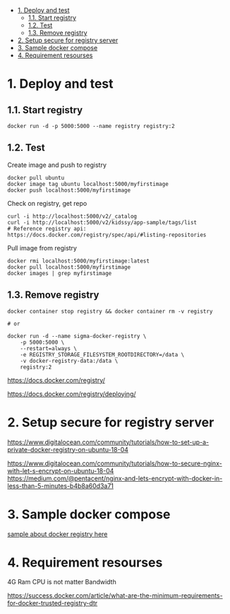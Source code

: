 - [1. Deploy and test](#1-deploy-and-test)
  - [1.1. Start registry](#11-start-registry)
  - [1.2. Test](#12-test)
  - [1.3. Remove registry](#13-remove-registry)
- [2. Setup secure for registry server](#2-setup-secure-for-registry-server)
- [3. Sample docker compose](#3-sample-docker-compose)
- [4. Requirement resourses](#4-requirement-resourses)

# 1. Deploy and test

## 1.1. Start registry

```shell
docker run -d -p 5000:5000 --name registry registry:2
```

## 1.2. Test

Create image and push to registry

```shell
docker pull ubuntu
docker image tag ubuntu localhost:5000/myfirstimage
docker push localhost:5000/myfirstimage
```

Check on registry, get repo

```shell
curl -i http://localhost:5000/v2/_catalog 
curl -i http://localhost:5000/v2/kidssy/app-sample/tags/list
# Reference registry api: https://docs.docker.com/registry/spec/api/#listing-repositories
```

Pull image from registry

```shell
docker rmi localhost:5000/myfirstimage:latest
docker pull localhost:5000/myfirstimage
docker images | grep myfirstimage
```

## 1.3. Remove registry

```shell
docker container stop registry && docker container rm -v registry

# or

docker run -d --name sigma-docker-registry \
    -p 5000:5000 \
    --restart=always \
    -e REGISTRY_STORAGE_FILESYSTEM_ROOTDIRECTORY=/data \
    -v docker-registry-data:/data \
    registry:2

```

https://docs.docker.com/registry/

https://docs.docker.com/registry/deploying/

# 2. Setup secure for registry server

https://www.digitalocean.com/community/tutorials/how-to-set-up-a-private-docker-registry-on-ubuntu-18-04

https://www.digitalocean.com/community/tutorials/how-to-secure-nginx-with-let-s-encrypt-on-ubuntu-18-04
https://medium.com/@pentacent/nginx-and-lets-encrypt-with-docker-in-less-than-5-minutes-b4b8a60d3a71

# 3. Sample docker compose

[sample about docker registry here](../../sample/devops/docker/docker-registry/Readme.md)

# 4. Requirement resourses

4G Ram
CPU is not matter
Bandwidth

https://success.docker.com/article/what-are-the-minimum-requirements-for-docker-trusted-registry-dtr
